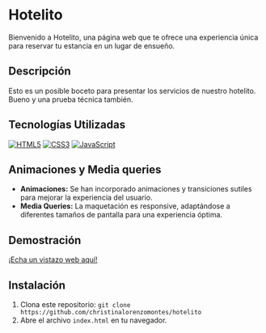 # Hotelito

Bienvenido a Hotelito, una página web que te ofrece una experiencia única para reservar tu estancia en un lugar de ensueño.

## Descripción

Esto es un posible boceto para presentar los servicios de nuestro hotelito. Bueno y una prueba técnica también.

## Tecnologías Utilizadas

[![HTML5](https://img.shields.io/badge/HTML5-E34F26?style=flat&logo=html5&logoColor=white)](https://developer.mozilla.org/en-US/docs/Web/Guide/HTML/HTML5)
[![CSS3](https://img.shields.io/badge/CSS3-1572B6?style=flat&logo=css3&logoColor=white)](https://developer.mozilla.org/en-US/docs/Web/CSS)
[![JavaScript](https://img.shields.io/badge/JavaScript-F7DF1E?style=flat&logo=javascript&logoColor=black)](https://developer.mozilla.org/en-US/docs/Web/JavaScript)

## Animaciones y Media queries

- **Animaciones:** Se han incorporado animaciones y transiciones sutiles para mejorar la experiencia del usuario.
- **Media Queries:** La maquetación es responsive, adaptándose a diferentes tamaños de pantalla para una experiencia óptima.

## Demostración

[¡Echa un vistazo web aquí!](https://christinalorenzomontes.github.io/hotelito/)

## Instalación

1. Clona este repositorio: `git clone https://github.com/christinalorenzomontes/hotelito`
2. Abre el archivo `index.html` en tu navegador.
